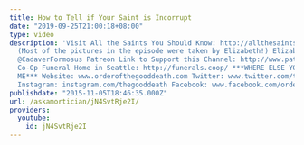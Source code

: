 ```yaml
---
title: How to Tell if Your Saint is Incorrupt
date: "2019-09-25T21:00:18+08:00"
type: video
description: 'Visit All the Saints You Should Know: http://allthesaintsyoushouldknow.com/
  (Most of the pictures in the episode were taken by Elizabeth!) Elizabeth''s Twitter:
  @CadaverFormosus Patreon Link to Support this Channel: http://www.patreon.com/thegooddeath
  Co-Op Funeral Home in Seattle: http://funerals.coop/ ***WHERE ELSE YOU CAN FIND
  ME*** Website: www.orderofthegooddeath.com Twitter: www.twitter.com/thegooddeath
  Instagram: instagram.com/thegooddeath Facebook: www.facebook.com/orderofthegooddeath'
publishdate: "2015-11-05T18:46:35.000Z"
url: /askamortician/jN4SvtRje2I/
providers:
  youtube:
    id: jN4SvtRje2I
---
```

